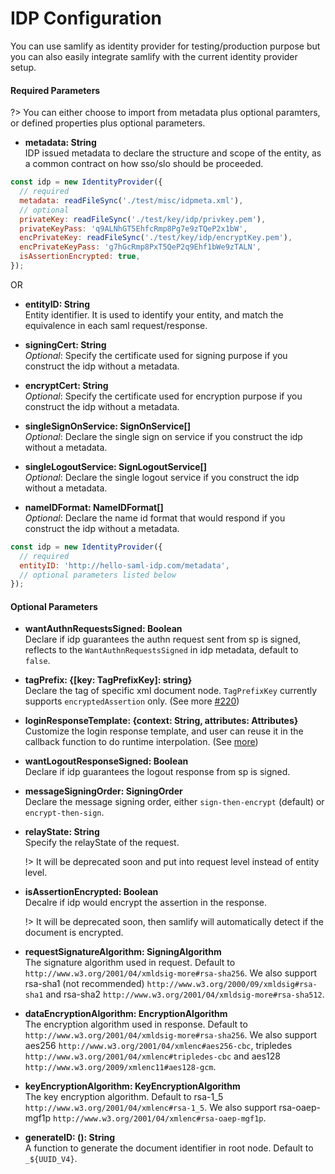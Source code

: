 # IDP Configuration

You can use samlify as identity provider for testing/production purpose but you can also easily integrate samlify with the current identity provider setup.

#### Required Parameters

?> You can either choose to import from metadata plus optional paramters, or defined properties plus optional parameters.

- **metadata: String**<br/>
  IDP issued metadata to declare the structure and scope of the entity, as a common contract on how sso/slo should be proceeded.

```js
const idp = new IdentityProvider({
  // required
  metadata: readFileSync('./test/misc/idpmeta.xml'),
  // optional
  privateKey: readFileSync('./test/key/idp/privkey.pem'),
  privateKeyPass: 'q9ALNhGT5EhfcRmp8Pg7e9zTQeP2x1bW',
  encPrivateKey: readFileSync('./test/key/idp/encryptKey.pem'),
  encPrivateKeyPass: 'g7hGcRmp8PxT5QeP2q9Ehf1bWe9zTALN',
  isAssertionEncrypted: true,
});
```

OR

- **entityID: String**<br/> Entity identifier. It is used to identify your entity, and match the equivalence in each saml request/response.
  
- **signingCert: String**<br/>
  _Optional_: Specify the certificate used for signing purpose if you construct the idp without a metadata.

- **encryptCert: String**<br/>
  _Optional_: Specify the certificate used for encryption purpose if you construct the idp without a metadata.
  
- **singleSignOnService: SignOnService[]**<br/>
  _Optional_: Declare the single sign on service if you construct the idp without a metadata.

- **singleLogoutService: SignLogoutService[]**<br/>
  _Optional_: Declare the single logout service if you construct the idp without a metadata.

- **nameIDFormat: NameIDFormat[]**<br/>
  _Optional_: Declare the name id format that would respond if you construct the idp without a metadata.

```js
const idp = new IdentityProvider({
  // required
  entityID: 'http://hello-saml-idp.com/metadata',
  // optional parameters listed below
});
```

#### Optional Parameters

- **wantAuthnRequestsSigned: Boolean**<br/>
  Declare if idp guarantees the authn request sent from sp is signed, reflects to the `WantAuthnRequestsSigned` in idp metadata, default to `false`.

- **tagPrefix: {[key: TagPrefixKey]: string}**<br/>
  Declare the tag of specific xml document node. `TagPrefixKey` currently supports `encryptedAssertion` only. (See more [#220](https://github.com/tngan/samlify/issues/220))

- **loginResponseTemplate: {context: String, attributes: Attributes}**<br/>
  Customize the login response template, and user can reuse it in the callback function to do runtime interpolation. (See [more](/template)) 

- **wantLogoutResponseSigned: Boolean**<br/> 
  Declare if idp guarantees the logout response from sp is signed.

- **messageSigningOrder: SigningOrder**<br/>
  Declare the message signing order, either `sign-then-encrypt` (default) or `encrypt-then-sign`.

- **relayState: String**<br/>
  Specify the relayState of the request. 

  !> It will be deprecated soon and put into request level instead of entity level.

- **isAssertionEncrypted: Boolean**<br/>
  Decalre if idp would encrypt the assertion in the response.
  
  !> It will be deprecated soon, then samlify will automatically detect if the document is encrypted.
  
- **requestSignatureAlgorithm: SigningAlgorithm**<br/>
  The signature algorithm used in request. Default to `http://www.w3.org/2001/04/xmldsig-more#rsa-sha256`. We also support rsa-sha1 (not recommended) `http://www.w3.org/2000/09/xmldsig#rsa-sha1` and rsa-sha2 `http://www.w3.org/2001/04/xmldsig-more#rsa-sha512`.
  
- **dataEncryptionAlgorithm: EncryptionAlgorithm**<br/> 
  The encryption algorithm used in response. Default to `http://www.w3.org/2001/04/xmldsig-more#rsa-sha256`. We also support aes256 `http://www.w3.org/2001/04/xmlenc#aes256-cbc`, tripledes `http://www.w3.org/2001/04/xmlenc#tripledes-cbc` and aes128 `http://www.w3.org/2009/xmlenc11#aes128-gcm`.

- **keyEncryptionAlgorithm: KeyEncryptionAlgorithm**<br/>
  The key encryption algorithm. Default to rsa-1_5 `http://www.w3.org/2001/04/xmlenc#rsa-1_5`. We also support rsa-oaep-mgf1p `http://www.w3.org/2001/04/xmlenc#rsa-oaep-mgf1p`.

- **generateID: (): String**<br/>
  A function to generate the document identifier in root node. Default to `_${UUID_V4}`.
